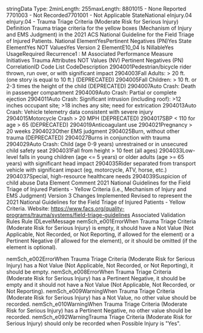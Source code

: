 

stringData Type: 2minLength: 255maxLength: 
8801015 - None Reported
7701003 - Not Recorded7701001 - Not Applicable
StateNational
eInjury.04
eInjury.04 - Trauma Triage Criteria (Moderate Risk for Serious Injury)
Definition
Trauma triage criteria for the yellow boxes (Mechanism of Injury and EMS Judgment) in the 2021 ACS
National Guideline for the Field Triage of Injured Patients.
National ElementYesPertinent Negatives (PN)Yes
State ElementYes
NOT ValuesYes
Version 2 ElementE10_04
Is NillableYes
UsageRequired
Recurrence1 : M
Associated Performance Measure Initiatives
Trauma
Attributes
NOT Values (NV)
Pertinent Negatives (PN)
CorrelationID
Code List
CodeDescription
2904001Pedestrian/bicycle rider thrown, run over, or with significant impact
2904003Fall Adults: > 20 ft. (one story is equal to 10 ft.) (DEPRECATED)
2904005Fall Children: > 10 ft. or 2-3 times the height of the child (DEPRECATED)
2904007Auto Crash: Death in passenger compartment
2904009Auto Crash: Partial or complete ejection
2904011Auto Crash: Significant intrusion (including roof): >12 inches occupant site; >18 inches any site; need for
extrication
2904013Auto Crash: Vehicle telemetry data consistent with severe injury
2904015Motorcycle Crash > 20 MPH (DEPRECATED)
2904017SBP < 110 for age > 65 (DEPRECATED)
2904019Anticoagulant use
2904021Pregnancy > 20 weeks
2904023Other EMS judgment
2904025Burn, without other trauma (DEPRECATED)
2904027Burns in conjunction with trauma
2904029Auto Crash: Child (age 0-9 years) unrestrained or in unsecured child safety seat
2904031Fall from height > 10 feet (all ages)
2904033Low-level falls in young children (age <= 5 years) or older adults (age >= 65 years) with significant head impact
2904035Rider separated from transport vehicle with significant impact (eg, motorcycle, ATV, horse, etc.)
2904037Special, high-resource healthcare needs
2904039Suspicion of child abuse
Data Element Comment
2021 National Guidelines for the Field Triage of Injured Patients - Yellow Criteria (i.e., Mechanism of Injury and EMS
Judgment)
Version 3 Changes Implemented
Revised to represent the 2021 National Guidelines for the Field Triage of Injured Patients - Yellow Criteria. Website: 
https://www.facs.org/quality-programs/trauma/systems/field-triage-guidelines
Associated Validation Rules
Rule IDLevelMessage
nemSch_e001ErrorWhen Trauma Triage Criteria (Moderate Risk for Serious Injury) is empty, it should have a Not
Value (Not Applicable, Not Recorded, or Not Reporting, if allowed for the element) or a Pertinent
Negative (if allowed for the element), or it should be omitted (if the element is optional).

nemSch_e002ErrorWhen Trauma Triage Criteria (Moderate Risk for Serious Injury) has a Not Value (Not
Applicable, Not Recorded, or Not Reporting), it should be empty.
nemSch_e008ErrorWhen Trauma Triage Criteria (Moderate Risk for Serious Injury) has a Pertinent Negative, it
should be empty and it should not have a Not Value (Not Applicable, Not Recorded, or Not
Reporting).
nemSch_e009WarningWhen Trauma Triage Criteria (Moderate Risk for Serious Injury) has a Not Value, no other value
should be recorded.
nemSch_e010WarningWhen Trauma Triage Criteria (Moderate Risk for Serious Injury) has a Pertinent Negative, no
other value should be recorded.
nemSch_e092WarningTrauma Triage Criteria (Moderate Risk for Serious Injury) should only be recorded when
Possible Injury is "Yes".